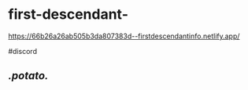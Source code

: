 # first-descendant-

https://66b26a26ab505b3da807383d--firstdescendantinfo.netlify.app/

#discord 
## __._potato__._
